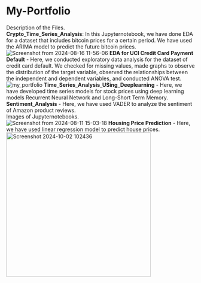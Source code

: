 # My-Portfolio
Description of the Files.\
**Crypto_Time_Series_Analysis**: In this Jupyternotebook, we have done EDA for a dataset that includes bitcoin prices for a certain period. We have used the ARIMA model to predict the future bitcoin prices.<br/> 
![Screenshot from 2024-08-16 11-56-06](https://github.com/user-attachments/assets/543062d4-4b60-482d-bba5-cfe06ec4f972)
**EDA for UCI Credit Card Payment Default** - Here, we conducted exploratory data analysis for the dataset of credit card default. We checked for missing values, made graphs to observe the distribution of the target variable, observed the relationships between the independent and dependent variables, and conducted ANOVA test.<br/> 
![my_portfolio](https://github.com/casper6020/My-Portfolio/assets/147402829/55981a50-1f6f-4c18-8fcf-c7ae108a1280)
**Time_Series_Analysis_USing_Deeplearning** - Here, we have developed time series models for stock prices using deep learning models Recurrent Neural Network and Long-Short Term Memory.<br/>
**Sentiment_Analysis** - Here, we have used VADER to analyze the sentiment of Amazon product reviews.<br/>
Images of Jupyternotebooks.<br/>
![Screenshot from 2024-08-11 15-03-18](https://github.com/user-attachments/assets/ed682ccc-b3aa-4221-b2d0-380bf507c076)
**Housing Price Prediction** - Here, we have used linear regression model to predict house prices. <br/>
<img width="386" alt="Screenshot 2024-10-02 102436" src="https://github.com/user-attachments/assets/2a16e666-9343-4f30-a2a1-e2286b65f318">


